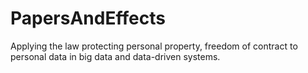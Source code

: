 # PapersAndEffects
Applying the law protecting personal property, freedom of contract to personal data in big data and data-driven systems. 
